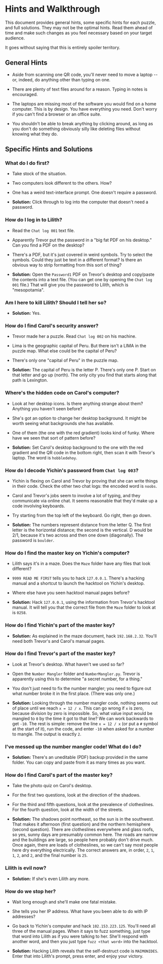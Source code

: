 # Hints and Walkthrough

This document provides general hints, some specific hints for each puzzle, and full solutions.  They may not be the optimal hints.  Read them ahead of time and make such changes as you feel necessary based on your target audience.

It goes without saying that this is entirely spoiler territory.

## General Hints

* Aside from scanning one QR code, you'll never need to move a laptop -- or, indeed, do anything other than typing on one.

* There are plenty of text files around for a reason.  Typing in notes is encouraged.

* The laptops are missing most of the software you would find on a home computer.  This is by design.  You have everything you need.  Don't worry if you can't find a browser or an office suite.

* You shouldn't be able to break anything by clicking around, as long as you don't do something obviously silly like deleting files without knowing what they do.

## Specific Hints and Solutions

### What do I do first?

* Take stock of the situation.

* Two computers look different to the others.  How?

* One has a weird text-interface prompt.  One doesn't require a password.

* **Solution:** Click through to log into the computer that doesn't need a password.

### How do I log in to Lilith?

* Read the `Chat log 001` text file.

* Apparently Trevor put the password in a "big fat PDF on his desktop."  Can you find a PDF on the desktop?

* There's a PDF, but it's just covered in weird symbols.  Try to select the symbols.  Could they just be text in a different format?  Is there an obvious way to strip formatting from this sort of thing?

* **Solution:** Open the `Password1` PDF on Trevor's desktop and copy/paste the contents into a text file.  (You can get one by opening the `Chat log 001` file.)  That will give you the password to Lilith, which is "mesopotamia".

### Am I here to kill Lilith?  Should I tell her so?

* **Solution:** Yes.

### How do I find Carol's security answer?

* Trevor made her a puzzle.  Read `Chat log 002` on his machine.

* Lima is the geographic capital of Peru.  But there isn't a LIMA in the puzzle map.  What else could be the capital of Peru?

* There's only one "capital of Peru" in the puzzle map.

* **Solution:** The capital of Peru is the letter P.  There's only one P.  Start on that letter and go up (north).  The only city you find that starts along that path is Lexington.

### Where's the hidden code on Carol's computer?

* Look at her desktop icons.  Is there anything strange about them?  Anything you haven't seen before?

* She's got an option to change her desktop background.  It might be worth seeing what backgrounds she has available.

* One of them (the one with the red gradient) looks kind of funky.  Where have we seen that sort of pattern before?

* **Solution:** Set Carol's desktop background to the one with the red gradient and the QR code in the bottom right, then scan it with Trevor's laptop.  The word is `hobbledehoy`.

### How do I decode Yichin's password from `Chat log 003`?

* Yichin is flexing on Carol and Trevor by proving that she can write things in their code.  Check the other two chat logs: the encoded word is `noobs`.

* Carol and Trevor's jobs seem to involve a lot of typing, and they communicate via online chat.  It seems reasonable that they'd make up a code involving keyboards.

* Try starting from the top left of the keyboard.  Go right, then go down.

* **Solution:** The numbers represent distance from the letter Q.  The first letter is the horizontal distance; the second is the vertical.  D would be 2/1, because it's two across and then one down (diagonally).  The password is `boulder`.

### How do I find the master key on Yichin's computer?

* Lilith says it's in a maze.  Does the `Maze` folder have any files that look different?

* `9999 READ ME FIRST` tells you to hack `127.0.0.1`.  There's a hacking manual and a shortcut to launch the hacktool on Yichin's desktop.

* Where else have you seen hacktool manual pages before?

* **Solution:** Hack `127.0.0.1`, using the information from Trevor's hacktool manual.  It will tell you that the correct file from the `Maze` folder to look at is `0258`.

### How do I find Yichin's part of the master key?

* **Solution:** As explained in the maze document, hack `192.168.2.32`.  You'll need both Trevor's and Carol's manual pages.

### How do I find Trevor's part of the master key?

* Look at Trevor's desktop.  What haven't we used so far?

* Open the `Number Mangler` folder and `NumberMangler.py`.  Trevor is apparently using this to determine "a secret number, for a thing."

* You don't just need to fix the number mangler; you need to figure out what number broke it in the first place.  (There was only one.)

* **Solution:** Looking through the number mangler code, nothing seems out of place until we reach `x = 12 / x`.  This can go wrong if `x` is zero, because division by zero is impossible.  So, what value input would be mangled to `0` by the time it got to that line?  We can work backwards to get `-10`.  The rest is simple: remove the line `x = 12 / x` (or put a `#` symbol at the start of it), run the code, and enter `-10` when asked for a number to mangle.  The output is exactly `2`.

### I've messed up the number mangler code!  What do I do?

* **Solution:** There's an uneditable (PDF) backup provided in the same folder.  You can copy and paste from it as many times as you want.

### How do I find Carol's part of the master key?

* Take the photo quiz on Carol's desktop.

* For the first two questions, look at the direction of the shadows.

* For the third and fifth questions, look at the prevalence of clotheslines.  For the fourth question, look at the width of the streets.

* **Solution:** The shadows point northeast, so the sun is in the southwest.  That makes it afternoon (first question) and the northern hemisphere (second question).  There are clotheslines everywhere and glass roofs, so yes, sunny days are presumably common here.  The roads are narrow and the buildings are large, so people here probably don't drive much.  Once again, there are loads of clotheslines, so we can't say most people here dry everything electrically.  The correct answers are, in order, `2`, `1`, `1`, `2`, and `2`, and the final number is `25`.

### Lilith is evil now?

* **Solution:** If she's even Lilith any more.

### How do we stop her?

* Wait long enough and she'll make one fatal mistake.

* She tells you her IP address.  What have you been able to do with IP addresses?

* Go back to Yichin's computer and hack `102.153.223.125`.  You'll need all three of the manual pages.  When it says to fuzz something, just type that word into Lilith as if you were talking to her.  She'll respond with another word, and then you just type `fuzz <that word>` into the hacktool.

* **Solution:** Hacking Lilith reveals that the self-destruct code is `MAIMONIDES`.  Enter that into Lilith's prompt, press enter, and enjoy your victory.
